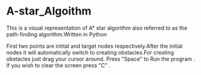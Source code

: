 # A-star_Algoithm
This is a visual representation of A* star algorithm also referred to as the path-finding algorithm.Written in Python 

First two points are intital and target nodes respectively.After the initial nodes it will automatically switch to creating obstacles.For creating obstacles just drag your cursor around.
Press "Space" to Run the program .
If you wish to clear the screen press "C" .



